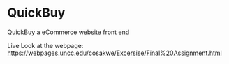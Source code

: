 # QuickBuy
QuickBuy a eCommerce website front end

Live Look at the webpage: https://webpages.uncc.edu/cosakwe/Excersise/Final%20Assignment.html
